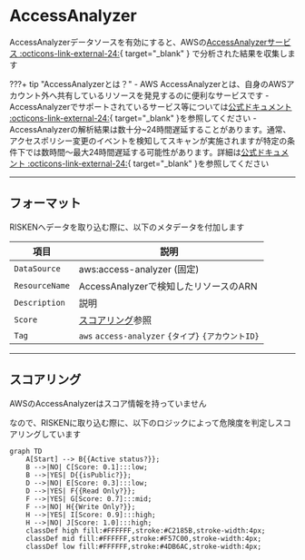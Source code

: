 # AccessAnalyzer

AccessAnalyzerデータソースを有効にすると、AWSの[AccessAnalyzerサービス :octicons-link-external-24:](https://docs.aws.amazon.com/IAM/latest/UserGuide/what-is-access-analyzer.html){ target="_blank" } で分析された結果を収集します

???+ tip "AccessAnalyzerとは？"
    - AWS AccessAnalyzerとは、自身のAWSアカウント外へ共有しているリソースを発見するのに便利なサービスです
    - AccessAnalyzerでサポートされているサービス等については[公式ドキュメント :octicons-link-external-24:](https://docs.aws.amazon.com/IAM/latest/UserGuide/access-analyzer-resources.html){ target="_blank" }を参照してください
    - AccessAnalyzerの解析結果は数十分~24時間遅延することがあります。通常、アクセスポリシー変更のイベントを検知してスキャンが実施されますが特定の条件下では数時間〜最大24時間遅延する可能性があります。詳細は[公式ドキュメント :octicons-link-external-24:](https://docs.aws.amazon.com/ja_jp/IAM/latest/UserGuide/what-is-access-analyzer.html){ target="_blank" }を参照してください

---

## フォーマット

RISKENへデータを取り込む際に、以下のメタデータを付加します

| 項目            | 説明                                    　　　　　  |
| -------------- | ------------------------------------------------- |
| `DataSource`   | aws:access-analyzer (固定)               　　　　　 |
| `ResourceName` | AccessAnalyzerで検知したリソースのARN                |
| `Description`  | 説明                                              |
| `Score`        | [スコアリング](/aws/accessanalyzer/#_2)参照         |
| `Tag`          | `aws` `access-analyzer` `{タイプ}` `{アカウントID}` |


---

## スコアリング

AWSのAccessAnalyzerはスコア情報を持っていません

なので、RISKENに取り込む際に、以下のロジックによって危険度を判定しスコアリングしています

```mermaid
graph TD
    A[Start] --> B{{Active status?}};
    B -->|NO| C[Score: 0.1]:::low;
    B -->|YES| D{{isPublic?}};
    D -->|NO| E[Score: 0.3]:::low;
    D -->|YES| F{{Read Only?}};
    F -->|YES| G[Score: 0.7]:::mid;
    F -->|NO| H{{Write Only?}};
    H -->|YES| I[Score: 0.9]:::high;
    H -->|NO| J[Score: 1.0]:::high;
    classDef high fill:#FFFFFF,stroke:#C2185B,stroke-width:4px;
    classDef mid fill:#FFFFFF,stroke:#F57C00,stroke-width:4px;
    classDef low fill:#FFFFFF,stroke:#4DB6AC,stroke-width:4px;
```
